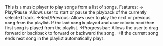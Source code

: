 This is a music player to play songs from a list of songs.
Features:
-> Play/Pause :Allows user to start or pause the playback of the currently selected track.
->Next/Previous: Allows user to play the next or previous song from the playlist. If the last song is played and user selects next then first song is played from the playlist.
->Progress bar: Allows the user to drag forward or backback to forward or backward the song.
->If the current song ends next song in the playlist automatically plays.

